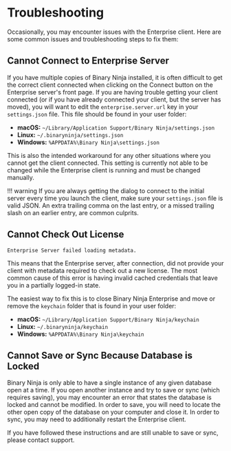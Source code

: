 # Troubleshooting

Occasionally, you may encounter issues with the Enterprise client. Here are some common issues and troubleshooting steps to fix them:


## Cannot Connect to Enterprise Server

If you have multiple copies of Binary Ninja installed, it is often difficult to get the correct client connected when clicking on the Connect button on the Enterprise server's front page. If you are having trouble getting your client connected (or if you have already connected your client, but the server has moved), you will want to edit the `enterprise.server.url` key in your `settings.json` file. This file should be found in your user folder:

* **macOS:** `~/Library/Application Support/Binary Ninja/settings.json`
* **Linux:** `~/.binaryninja/settings.json`
* **Windows:** `%APPDATA%\Binary Ninja\settings.json`

This is also the intended workaround for any other situations where you cannot get the client connected. This setting is currently not able to be changed while the Enterprise client is running and must be changed manually.

!!! warning
    If you are always getting the dialog to connect to the initial server every time you launch the client, make sure your `settings.json` file is valid JSON. An extra trailing comma on the last entry, or a missed trailing slash on an earlier entry, are common culprits.


## Cannot Check Out License

`Enterprise Server failed loading metadata.`

This means that the Enterprise server, after connection, did not provide your client with metadata required to check out a new license. The most common cause of this error is having invalid cached credentials that leave you in a partially logged-in state.

The easiest way to fix this is to close Binary Ninja Enterprise and move or remove the `keychain` folder that is found in your user folder:

* **macOS:** `~/Library/Application Support/Binary Ninja/keychain`
* **Linux:** `~/.binaryninja/keychain`
* **Windows:** `%APPDATA%\Binary Ninja\keychain`


## Cannot Save or Sync Because Database is Locked

Binary Ninja is only able to have a single instance of any given database open at a time. If you open another instance and try to save or sync (which requires saving), you may encounter an error that states the database is locked and cannot be modified. In order to save, you will need to locate the other open copy of the database on your computer and close it. In order to sync, you may need to additionally restart the Enterprise client.

If you have followed these instructions and are still unable to save or sync, please contact support.

